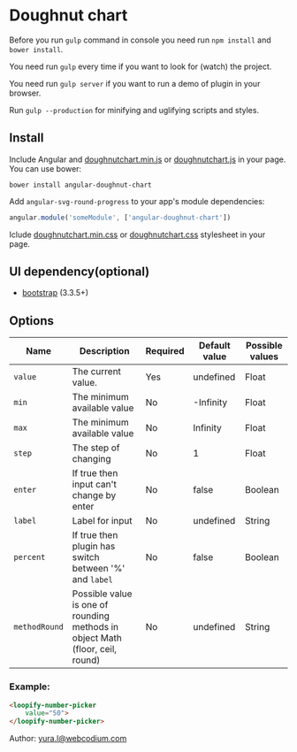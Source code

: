 # Doughnut chart

Before you run `gulp` command in console you need run `npm install` and `bower install`.

You need run `gulp` every time if you want to look for (watch) the project.

You need run `gulp server` if you want to run a demo of plugin in your browser.

Run `gulp --production` for minifying and uglifying scripts and styles.

## Install

Include Angular and [doughnutchart.min.js](https://raw.githubusercontent.com/WebCodium/angular-loopify-number-picker/master/dist/js/numberpicker.min.js) or [doughnutchart.js](https://raw.githubusercontent.com/WebCodium/angular-loopify-number-picker/master/dist/js/numberpicker.js) in your page. You can use bower:

`bower install angular-doughnut-chart`

Add `angular-svg-round-progress` to your app's module dependencies:

```javascript
angular.module('someModule', ['angular-doughnut-chart'])
```

Iclude [doughnutchart.min.css](https://raw.githubusercontent.com/WebCodium/angular-doughnut-chart/master/dist/css/doughnutchart.min.css) or [doughnutchart.css](https://raw.githubusercontent.com/WebCodium/angular-doughnut-chart/master/dist/css/doughnutchart.css) stylesheet in your page.

## UI dependency(optional)
- [bootstrap](http://getbootstrap.com) (3.3.5+)

## Options

| Name | Description | Required | Default value | Possible values |
| --- | --- | --- | --- | --- |
| `value` | The current value. | Yes | undefined | Float |
| `min` | The minimum available value | No | -Infinity | Float |
| `max` | The minimum available value | No | Infinity | Float |
| `step` | The step of changing | No | 1 | Float |
| `enter` | If true then input can't change by enter | No | false | Boolean |
| `label` | Label for input | No | undefined | String |
| `percent` | If true then plugin has switch between '%' and `label` | No | false | Boolean |
| `methodRound` | Possible value is one of rounding methods in object Math (floor, ceil, round) | No | undefined | String |

### Example:

```html
<loopify-number-picker
    value="50">
</loopify-number-picker>
```

Author: yura.l@webcodium.com
